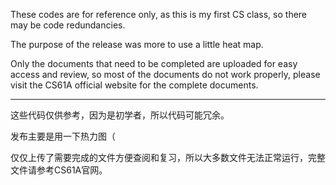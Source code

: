 These codes are for reference only, as this is my first CS class, so there may be code redundancies.

The purpose of the release was more to use a little heat map.

Only the documents that need to be completed are uploaded for easy access and review, so most of the documents do not work properly, please visit the CS61A official website for the complete documents.

___

这些代码仅供参考，因为是初学者，所以代码可能冗余。

发布主要是用一下热力图（

仅仅上传了需要完成的文件方便查阅和复习，所以大多数文件无法正常运行，完整文件请参考CS61A官网。
